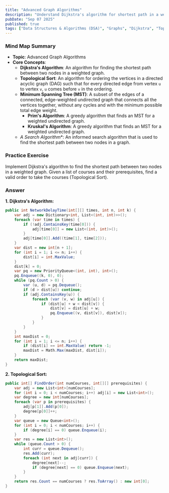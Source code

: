 ```yaml
---
title: "Advanced Graph Algorithms"
description: "Understand Dijkstra's algorithm for shortest path in a weighted graph and topological sort for ordering tasks with dependencies. Be aware of algorithms like A* and Prim's/Kruskal's for Minimum Spanning Trees."
pubDate: "Sep 07 2025"
published: true
tags: ["Data Structures & Algorithms (DSA)", "Graphs", "Dijkstra", "Topological Sort", "Minimum Spanning Tree"]
---
```


### Mind Map Summary

- **Topic**: Advanced Graph Algorithms
- **Core Concepts**:
    - **Dijkstra's Algorithm**: An algorithm for finding the shortest path between two nodes in a weighted graph.
    - **Topological Sort**: An algorithm for ordering the vertices in a directed acyclic graph (DAG) such that for every directed edge from vertex `u` to vertex `v`, `u` comes before `v` in the ordering.
    - **Minimum Spanning Tree (MST)**: A subset of the edges of a connected, edge-weighted undirected graph that connects all the vertices together, without any cycles and with the minimum possible total edge weight.
        - **Prim's Algorithm**: A greedy algorithm that finds an MST for a weighted undirected graph.
        - **Kruskal's Algorithm**: A greedy algorithm that finds an MST for a weighted undirected graph.
    - **A* Search Algorithm**: An informed search algorithm that is used to find the shortest path between two nodes in a graph.

### Practice Exercise

Implement Dijkstra's algorithm to find the shortest path between two nodes in a weighted graph. Given a list of courses and their prerequisites, find a valid order to take the courses (Topological Sort).

### Answer

**1. Dijkstra's Algorithm:**

```csharp
public int NetworkDelayTime(int[][] times, int n, int k) {
    var adj = new Dictionary<int, List<(int, int)>>();
    foreach (var time in times) {
        if (!adj.ContainsKey(time[0])) {
            adj[time[0]] = new List<(int, int)>();
        }
        adj[time[0]].Add((time[1], time[2]));
    }
    var dist = new int[n + 1];
    for (int i = 1; i <= n; i++) {
        dist[i] = int.MaxValue;
    }
    dist[k] = 0;
    var pq = new PriorityQueue<(int, int), int>();
    pq.Enqueue((k, 0), 0);
    while (pq.Count > 0) {
        var (u, d) = pq.Dequeue();
        if (d > dist[u]) continue;
        if (adj.ContainsKey(u)) {
            foreach (var (v, w) in adj[u]) {
                if (dist[u] + w < dist[v]) {
                    dist[v] = dist[u] + w;
                    pq.Enqueue((v, dist[v]), dist[v]);
                }
            }
        }
    }
    int maxDist = 0;
    for (int i = 1; i <= n; i++) {
        if (dist[i] == int.MaxValue) return -1;
        maxDist = Math.Max(maxDist, dist[i]);
    }
    return maxDist;
}
```

**2. Topological Sort:**

```csharp
public int[] FindOrder(int numCourses, int[][] prerequisites) {
    var adj = new List<int>[numCourses];
    for (int i = 0; i < numCourses; i++) adj[i] = new List<int>();
    var degree = new int[numCourses];
    foreach (var p in prerequisites) {
        adj[p[1]].Add(p[0]);
        degree[p[0]]++;
    }
    var queue = new Queue<int>();
    for (int i = 0; i < numCourses; i++) {
        if (degree[i] == 0) queue.Enqueue(i);
    }
    var res = new List<int>();
    while (queue.Count > 0) {
        int curr = queue.Dequeue();
        res.Add(curr);
        foreach (int next in adj[curr]) {
            degree[next]--;
            if (degree[next] == 0) queue.Enqueue(next);
        }
    }
    return res.Count == numCourses ? res.ToArray() : new int[0];
}
```
